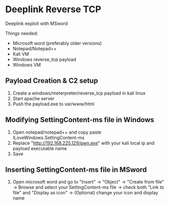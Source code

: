# Deeplink Reverse TCP
Deeplink exploit with MSword 

Things needed:
* Microsoft word (preferably older versions)
* Notepad/Notepad++
* Kali VM
* Windows reverse_tcp payload
* Windows VM

## Payload Creation & C2 setup
1. Create a windows/meterpreter/reverse_tcp payload in kali linux
2. Start apache server
3. Push the payload.exe to var/www/html

## Modifying SettingContent-ms file in Windows
1. Open notepad/notepad++ and copy paste ILoveWindows.SettingContent-ms
2. Replace "http://192.168.225.129/pwn.exe" with your kali local ip and payload executable name
3. Save

## Inserting SettingContent-ms file in MSword
1. Open microsoft word and go to "Insert" -> "Object" -> "Create from file" -> Browse and select your SettingContent-ms file -> check both "Link to file" and "Display as icon" -> (Optional) change your icon and display name
